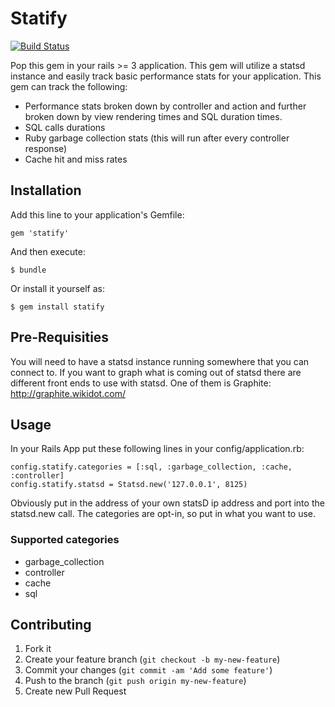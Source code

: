# Statify

[![Build Status](https://travis-ci.org/Spokeo/statify.png?branch=master)](https://travis-ci.org/Spokeo/statify)

Pop this gem in your rails >= 3 application.  This gem will utilize a statsd instance and easily track basic performance stats for your application.  This gem can track the following:

- Performance stats broken down by controller and action and further broken down by view rendering times and SQL duration times.
- SQL calls durations
- Ruby garbage collection stats (this will run after every controller response)
- Cache hit and miss rates

## Installation

Add this line to your application's Gemfile:

    gem 'statify'

And then execute:

    $ bundle

Or install it yourself as:

    $ gem install statify

## Pre-Requisities

You will need to have a statsd instance running somewhere that you can connect to.  If you want to graph what is coming out of statsd there are different front ends to use with statsd.  One of them is Graphite: http://graphite.wikidot.com/

## Usage

In your Rails App put these following lines in your config/application.rb:

    config.statify.categories = [:sql, :garbage_collection, :cache, :controller]
    config.statify.statsd = Statsd.new('127.0.0.1', 8125)

Obviously put in the address of your own statsD ip address and port into the statsd.new call.  The categories are opt-in, so put in what you want to use.


### Supported categories

- garbage_collection
- controller
- cache
- sql 

## Contributing

1. Fork it
2. Create your feature branch (`git checkout -b my-new-feature`)
3. Commit your changes (`git commit -am 'Add some feature'`)
4. Push to the branch (`git push origin my-new-feature`)
5. Create new Pull Request

